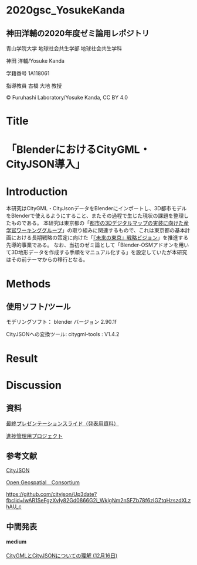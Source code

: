 # 2020gsc_YosukeKanda
## 神田洋輔の2020年度ゼミ論用レポジトリ


青山学院大学 地球社会共生学部 地球社会共生学科

神田 洋輔/Yosuke Kanda

学籍番号 1A118061

指導教員 古橋 大地 教授

© Furuhashi Laboratory/Yosuke Kanda, CC BY 4.0

# Title
# 「BlenderにおけるCityGML・CityJSON導入」


# Introduction
本研究はCityGML・CityJsonデータをBlenderにインポートし、3D都市モデルをBlenderで使えるようにすること、またその過程で生じた現状の課題を整理したものである。
本研究は東京都の「[都市の3Dデジタルマップの実装に向けた産学官ワーキンググループ](https://www.metro.tokyo.lg.jp/tosei/hodohappyo/press/2020/12/02/01.html?fbclid=IwAR3-QD7h1PfpgQiEvRjgQy81s_sau1wuCHF6esaYg1R4WPRpnKeknvzTDdM)」の取り組みに関連するもので、これは東京都の基本計画における長期戦略の策定に向けた「[『未来の東京』戦略ビジョン](https://www.seisakukikaku.metro.tokyo.lg.jp/basic-plan/choki-plan/)」を推進する先導的事業である。
なお、当初のゼミ論として「Blender-OSMアドオンを用いて3D地形データを作成する手順をマニュアル化する」を設定していたが本研究はその前テーマからの移行となる。

# Methods

## 使用ソフト/ツール

モデリングソフト： blender バージョン 2.90.1f 　

CityJSONへの変換ツール: citygml-tools : V1.4.2    


# Result

# Discussion

## 資料
[最終プレゼンテーションスライド（発表用資料）](https://docs.google.com/presentation/d/1GYH8xZmG5hdMV4ALacE_GjkqrAvXOtAq7JkklfuxvWw/edit#slide=id.gb424d91fe4_1_106)

[進捗管理用プロジェクト](https://github.com/furuhashilab/sotsuron2020/projects/12)  

## 参考文献

[CityJSON](https://www.cityjson.org/?fbclid=IwAR2qGhwuOjjMN8NJ14gdr5Mdx_koj0eWfSU4FFag1oM0va7GIv1a65hd1SU)

[Open Geospatial　Consortium](https://www.ogc.org/standards/citygml?fbclid=IwAR3tZ6tZ3Dawp9QfzEMWeXu_fIWNRnAjjT_9pSpY1Q5d0GhqqYZSEj7OToU)

https://github.com/cityjson/Up3date?fbclid=IwAR1SeFgzXvIy82Gd0866G2i_WklgNm2nSFZb78f6zIGZtqHzszdXLzhAU_c

## 中間発表
#### medium
[CityGMLとCityJSONについての理解 (12月16日)](https://tidacancan.medium.com/citygml%E3%81%A8cityjson%E3%81%AB%E3%81%A4%E3%81%84%E3%81%A6-%E3%82%A2%E3%83%89%E3%83%99%E3%83%B3%E3%83%88%E3%82%AB%E3%83%AC%E3%83%B3%E3%83%80%E3%83%BC12%E6%9C%8816%E6%97%A5-84cde663c429)



